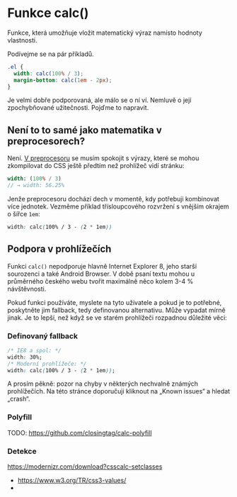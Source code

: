 # Funkce calc()

Funkce, která umožňuje vložit matematický výraz namísto hodnoty vlastnosti.

Podívejme se na pár příkladů.

```css
.el {
  width: calc(100% / 3);
  margin-bottom: calc(1em - 2px); 
}
```

Je velmi dobře podporovaná, ale málo se o ní ví. Nemluvě o její zpochybňované užitečnosti. Pojďme to napravit.

## Není to to samé jako matematika v preprocesorech?

Není. [V preprocesoru](http://www.vzhurudolu.cz/blog/13-css-preprocesory-2#matematika) se musím spokojit s výrazy, které se mohou zkompilovat do CSS ještě předtím než prohlížeč vidí stránku:

```sass
width: (100% / 3)
// → width: 56.25%
```

Jenže preprocesoru dochází dech v momentě, kdy potřebuji kombinovat více jednotek. Vezměme příklad třísloupcového rozvržení s vnějším okrajem o šířce `1em`:

```css
width: calc(100% / 3 - (2 * 1em))
```

## Podpora v prohlížečích

Funkci `calc()` nepodporuje hlavně Internet Explorer 8, jeho starší sourozenci a také Android Browser. V době psaní textu mohou u průměrného českého webu tvořit maximálně něco kolem 3-4 % návštěvnosti. 

Pokud funkci používáte, myslete na tyto uživatele a pokud je to potřebné, poskytněte jim fallback, tedy definovanou alternativu. Může vypadat mírně jinak. Je to lepší, než když se ve starém prohlížeči rozpadnou důležité věci:

### Definovaný fallback

```css
/* IE8 a spol: */
width: 30%;
/* Moderní prohlížeče: */
width: calc(100% / 3 - (2 * 1em));
```

A prosím pěkně: pozor na chyby v některých nechvalně známých prohlížečích. Na této stránce doporučuji kliknout na „Known issues“ a hledat „crash“.

### Polyfill

TODO: https://github.com/closingtag/calc-polyfill

### Detekce

https://modernizr.com/download?csscalc-setclasses




- https://www.w3.org/TR/css3-values/
- 
